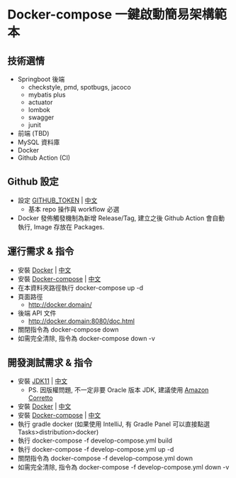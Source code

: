 # Docker-compose 一鍵啟動簡易架構範本

## 技術選情

- Springboot 後端
    - checkstyle, pmd, spotbugs, jacoco
    - mybatis plus
    - actuator
    - lombok
    - swagger
    - junit
- 前端 (TBD)
- MySQL 資料庫
- Docker
- Github Action (CI)

## Github 設定

- 設定 [GITHUB_TOKEN](https://docs.github.com/en/actions/reference/authentication-in-a-workflow)
  | [中文](https://blog.csdn.net/ht370671963/article/details/111995883)
    - 基本 repo 操作與 workflow 必選
- Docker 發佈觸發機制為新增 Release/Tag, 建立之後 Github Action 會自動執行, Image 存放在 Packages.

## 運行需求 & 指令

* 安裝 [Docker](https://docs.docker.com/get-docker/) | [中文](https://www.runoob.com/docker/ubuntu-docker-install.html)
* 安裝 [Docker-compose](https://docs.docker.com/compose/install/)
  | [中文](https://www.runoob.com/docker/docker-compose.html)
* 在本資料夾路徑執行 docker-compose up -d
* 頁面路徑
    - http://docker.domain/
* 後端 API 文件
    - http://docker.domain:8080/doc.html
* 關閉指令為 docker-compose down
* 如需完全清除, 指令為 docker-compose down -v

## 開發測試需求 & 指令

* 安裝 [JDK11](https://www.oracle.com/java/technologies/javase-jdk11-downloads.html)
  | [中文](https://www.runoob.com/java/java-environment-setup.html)
    - PS. 因版權問題, 不一定非要 Oracle 版本 JDK,
      建議使用 [Amazon Corretto](https://docs.aws.amazon.com/corretto/latest/corretto-11-ug/downloads-list.html)
* 安裝 [Docker](https://docs.docker.com/get-docker/) | [中文](https://www.runoob.com/docker/ubuntu-docker-install.html)
* 安裝 [Docker-compose](https://docs.docker.com/compose/install/)
  | [中文](https://www.runoob.com/docker/docker-compose.html)
* 執行 gradle docker (如果使用 IntelliJ, 有 Gradle Panel 可以直接點選 Tasks>distribution>docker)
* 執行 docker-compose -f develop-compose.yml build
* 執行 docker-compose -f develop-compose.yml up -d
* 關閉指令為 docker-compose -f develop-compose.yml down
* 如需完全清除, 指令為 docker-compose -f develop-compose.yml down -v